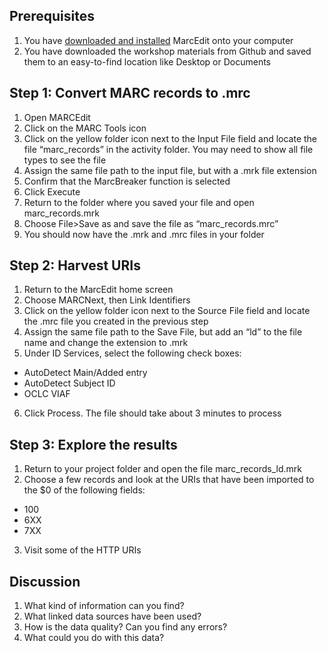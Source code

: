## Prerequisites
1. You have [downloaded and installed](http://marcedit.reeset.net/downloads) MarcEdit onto your computer
2. You have downloaded the workshop materials from Github and saved them to an easy-to-find location like Desktop or Documents
## Step 1: Convert MARC records to .mrc 
1. Open MARCEdit
2. Click on the MARC Tools icon
3. Click on the yellow folder icon next to the Input File field and locate the file “marc_records” in the activity folder. You may need to show all file types to see the file
4. Assign the same file path to the input file, but with a .mrk file extension
5. Confirm that the MarcBreaker function is selected
6. Click Execute
7. Return to the folder where you saved your file and open marc_records.mrk
8. Choose File>Save as and save the file as “marc_records.mrc”
9. You should now have the .mrk and .mrc files in your folder
## Step 2: Harvest URIs
1. Return to the MarcEdit home screen
2. Choose MARCNext, then Link Identifiers
3. Click on the yellow folder icon next to the Source File field and locate the .mrc file you created in the previous step
4. Assign the same file path to the Save File, but add an “ld” to the file name and change the extension to .mrk
5. Under ID Services, select the following check boxes:
 * AutoDetect Main/Added entry
 * AutoDetect Subject ID
 * OCLC VIAF
6. Click Process. The file should take about 3 minutes to process
## Step 3: Explore the results
1. Return to your project folder and open the file marc_records_ld.mrk
2. Choose a few records and look at the URIs that have been imported to the $0 of the following fields:
  * 100
  * 6XX
  * 7XX
3. Visit some of the HTTP URIs
## Discussion
1. What kind of information can you find?
2. What linked data sources have been used?
3. How is the data quality? Can you find any errors?
4. What could you do with this data?

